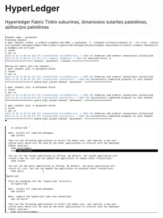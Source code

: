 # HyperLedger
Hyperledger Fabric Tinklo sukurimas, išmaniosios sutarties paleidimas, aplikacijos paleidimas


![alt text](https://github.com/ugniusado/HyperLedger/blob/main/Screenshot_1.png)


![alt text](https://github.com/ugniusado/HyperLedger/blob/main/Screenshot_2.png )
